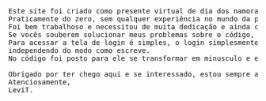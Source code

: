 <pre>Este site foi criado como presente virtual de dia dos namorados em 2022.
Praticamente do zero, sem qualquer experiência no mundo da programação.
Foi bem trabalhoso e necessitou de muita dedicação e ainda contém erros ou códigos que poderiam ser melhorados.
Se vocês souberem solucionar meus problemas sobre o código, por favor me avise!
Para acessar a tela de login é simples, o login simplesmente não existe, ele é conectado apenas utilizando a palavrar "amor" sem as aspas, 
independendo do modo como escreve.
No código foi posto para ele se transformar em minusculo e então reconhecido e válidado te redireciona para as demais pages.

Obrigado por ter chego aqui e se interessado, estou sempre a disposição e querendo melhorar.
Atenciosamente,
LeviT.
</pre>
